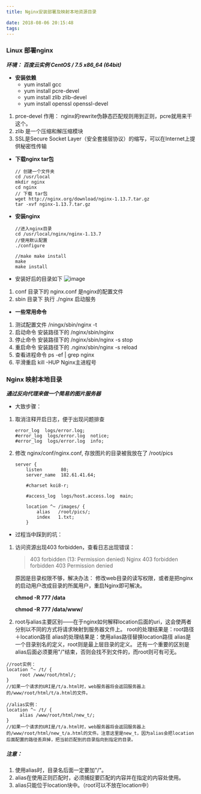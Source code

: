 ```yaml
---
title: Nginx安装部署及映射本地资源目录

date: 2018-08-06 20:15:48
tags:
---
```

### Linux 部署nginx

***环境： 百度云实例  CentOS / 7.5 x86_64 (64bit)***

* **安装依赖**
    * yum install gcc
    * yum install pcre-devel
    * yum install zlib zlib-devel
    * yum install openssl openssl-devel 

1. prce-devel 作用： nginx的rewrite伪静态匹配规则用到正则，pcre就用来干这个。
2. zlib 是一个压缩和解压缩模块
3.  SSL是Secure Socket Layer（安全套接层协议）的缩写，可以在Internet上提供秘密性传输
* **下载nginx tar包**
    ```
    // 创建一个文件夹
    cd /usr/local
    mkdir nginx
    cd nginx
    // 下载 tar包
    wget http://nginx.org/download/nginx-1.13.7.tar.gz
    tar -xvf nginx-1.13.7.tar.gz
    ```
* **安装nginx**
    ```
    //进入nginx目录 
    cd /usr/local/nginx/nginx-1.13.7
    //使用默认配置
    ./configure
    ```
    ```
    //make make install
    make
    make install
    ```
* 安装好后的目录如下
![image](http://182.61.41.64/images/1.jpg)
1. conf 目录下的 nginx.conf 是nginx的配置文件
2. sbin 目录下 执行 ./nginx 启动服务

* **一些常用命令**
1. 测试配置文件 /ningx/sbin/nginx -t
2. 启动命令 安装路径下的 /nginx/sbin/nginx
3. 停止命令 安装路径下的 /nginx/sbin/nginx -s stop
4. 重启命令 安装路径下的 .nginx/sbin/nginx -s reload
5. 查看进程命令 ps -ef | grep nginx
6.  平滑重启 kill -HUP Nginx主进程号
     
### Nginx 映射本地目录
***通过反向代理来做一个简易的图片服务器***


* 大致步骤：

1. 取消注释开启日志，便于出现问题排查
    ```
    error_log  logs/error.log;
    #error_log  logs/error.log  notice;
    #error_log  logs/error.log  info;
    ```
2. 修改 nginx/conf/nginx.conf, 存放图片的目录被我放在了 /root/pics  
    ```
    server {
        listen       80;
        server_name  182.61.41.64;
    
        #charset koi8-r;
    
        #access_log  logs/host.access.log  main;
    
        location ^~ /images/ {
            alias   /root/pics/;
            index   1.txt;
        }
    ```

* 过程当中踩到的坑：
1. 访问资源出现403 forbidden，查看日志出现错误：
    > 403 forbidden (13: Permission denied)  Nginx 403 forbidden forbidden 403 Permission denied
    
    原因是目录权限不够，解决办法： 修改web目录的读写权限，或者是把nginx的启动用户改成目录的所属用户，重启Nginx即可解决。

    **chmod -R 777 /data**
    
    **chmod -R 777 /data/www/**

2. root与alias主要区别——在于nginx如何解释location后面的uri，这会使两者分别以不同的方式将请求映射到服务器文件上。
root的处理结果是：root路径＋location路径
alias的处理结果是：使用alias路径替换location路径
alias是一个目录别名的定义，root则是最上层目录的定义。
还有一个重要的区别是alias后面必须要用"/"结束，否则会找不到文件的，而root则可有可无。
    


``` 
//root实例：
location ^~ /t/ {
     root /www/root/html/;
}
//如果一个请求的URI是/t/a.html时，web服务器将会返回服务器上的/www/root/html/t/a.html的文件。
```
```
//alias实例：
location ^~ /t/ {
     alias /www/root/html/new_t/;
}
//如果一个请求的URI是/t/a.html时，web服务器将会返回服务器上的/www/root/html/new_t/a.html的文件。注意这里是new_t，因为alias会把location后面配置的路径丢弃掉，把当前匹配到的目录指向到指定的目录。
```

    
    
##### 注意：
1. 使用alias时，目录名后面一定要加"/"。
2. alias在使用正则匹配时，必须捕捉要匹配的内容并在指定的内容处使用。
3. alias只能位于location块中。（root可以不放在location中）












